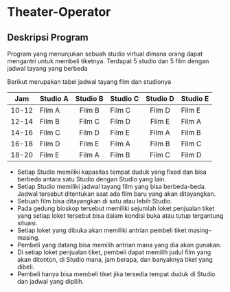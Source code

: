 # Theater-Operator

## Deskripsi Program
Program yang menunjukan sebuah studio virtual dimana orang dapat mengantri untuk membeli tiketnya. Terdapat 5 studio dan 5 film dengan jadwal tayang yang berbeda

Berikut merupakan tabel jadwal tayang film dan studionya

| Jam | Studio A  | Studio B  | Studio C  | Studio D  | Studio E  |
|:---:|-----------|:---------:|-----------|:---------:|-----------|
| 10-12 | Film A  | Film B  | Film C  | Film D  | Film E |
| 12-14 | Film B  | Film C  | Film D  | Film E  | Film A |
| 14-16 | Film C  | Film D  | Film E  | Film A  | Film B |
| 16-18 | Film D  | Film E  | Film A  | Film B  | Film C |
| 18-20 | Film E  | Film A  | Film B  | Film C  | Film D |

* Setiap Studio memiliki kapasitas tempat duduk yang fixed dan bisa berbeda antara satu Studio dengan Studio yang lain.
* Setiap Studio memiliki jadwal tayang film yang bisa berbeda-beda. Jadwal tersebut ditentukan saat ada film baru yang akan ditayangkan.
* Sebuah film bisa ditayangkan di satu atau lebih Studio.
* Pada gedung bioskop tersebut memiliki sejumlah loket penjualan tiket yang setiap loket tersebut bisa dalam kondisi buka atau tutup tergantung situasi.
* Setiap loket yang dibuka akan memiliki antrian pembeli tiket masing-masing.
* Pembeli yang datang bisa memilih antrian mana yang dia akan gunakan.
* Di setiap loket penjualan tiket, pembeli dapat memilih judul film yang akan ditonton, di Studio mana, jam berapa, dan banyaknya tiket yang dibeli.
* Pembeli hanya bisa membeli tiket jika tersedia tempat duduk di Studio dan jadwal yang dipilih.
